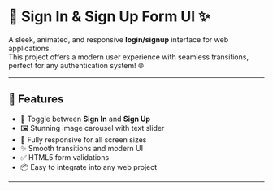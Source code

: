 # 🔐 Sign In & Sign Up Form UI ✨

A sleek, animated, and responsive **login/signup** interface for web applications.  
This project offers a modern user experience with seamless transitions, perfect for any authentication system! 🌐

---

## 🚀 Features

- 🔄 Toggle between **Sign In** and **Sign Up**
- 🖼️ Stunning image carousel with text slider
- 📱 Fully responsive for all screen sizes
- ✨ Smooth transitions and modern UI
- ✅ HTML5 form validations
- 📦 Easy to integrate into any web project

---
